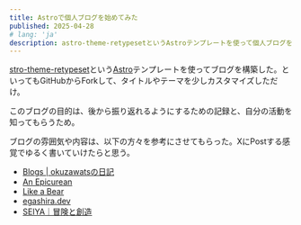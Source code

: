 ```yaml
---
title: Astroで個人ブログを始めてみた
published: 2025-04-28
# lang: 'ja'
description: astro-theme-retypesetというAstroテンプレートを使って個人ブログを構築した話。
---
```


[stro-theme-retypeset](https://github.com/radishzzz/astro-theme-retypeset?tab=readme-ov-file)という[Astro](https://astro.build/)テンプレートを使ってブログを構築した。といってもGitHubからForkして、タイトルやテーマを少しカスタマイズしただけ。

このブログの目的は、後から振り返れるようにするための記録と、自分の活動を知ってもらうため。

ブログの雰囲気や内容は、以下の方々を参考にさせてもらった。XにPostする感覚でゆるく書いていけたらと思う。

- [Blogs | okuzawatsの日記](https://okuzawats.com/blog/)
- [An Epicurean](https://blog.song.mu/)
- [Like a Bear](https://blog.yyada.jp/)
- [egashira.dev](https://egashira.dev/)
- [SEIYA｜冒険と創造](https://note.com/anc8)

